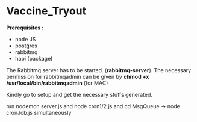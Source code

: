 # Vaccine_Tryout

**Prerequisites :**
- node JS
- postgres 
- rabbitmq
- hapi (package)

The Rabbitmq server has to be started. (**rabbitmq-server**). 
The necessary permission for rabbitmqadmin can be given by **chmod +x /usr/local/bin/rabbitmqadmin** (for MAC)

Kindly go to setup and get the necessary stuffs generated.

run nodemon server.js and node cron1/2.js and cd MsgQueue -> node cronJob.js simultaneously
